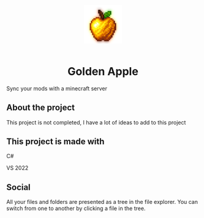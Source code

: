 <img src="images/GoldenApple.png" alt="Golden Apple" style="display: block; margin-left: auto;margin-right: auto; width: 20%;" />

<br>

# <center style="margin-bottom: 10px;" >Golden Apple</center>


Sync your mods with a minecraft server
## About the project
This project is not completed, I have a lot of ideas to add to this project
## This project is made with
C#

VS 2022
## Social
All your files and folders are presented as a tree in the file explorer. You can switch from one to another by clicking a file in the tree.
